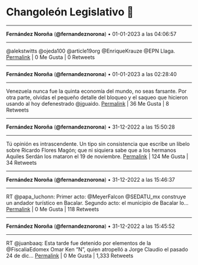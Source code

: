# Changoleón Legislativo 🙈
*****
**Fernández Noroña** (**@fernandeznorona**) • 01-01-2023 a las 04:06:57
*****
@alekstwitts @ojeda100 @article19org @EnriqueKrauze @EPN Llaga.
[Permalink](https://twitter.com/fernandeznorona/status/1609521559546241025) | 0 Me Gusta | 0 Retweets
*****
**Fernández Noroña** (**@fernandeznorona**) • 01-01-2023 a las 02:28:40
*****
Venezuela nunca fue la quinta economía del mundo, no seas farsante. Por otra parte, olvidas el pequeño detalle del bloqueo y el saqueo que hicieron usando al hoy defenestrado @jguaido.
[Permalink](https://twitter.com/fernandeznorona/status/1609496823495905280) | 36 Me Gusta | 8 Retweets
*****
**Fernández Noroña** (**@fernandeznorona**) • 31-12-2022 a las 15:50:28
*****
Tú opinión es intrascendente. Un tipo sin consistencia que escribe un libelo sobre Ricardo Flores Magón; que ni siquiera sabe que a los hermanos Aquiles Serdán los mataron el 19 de noviembre.
[Permalink](https://twitter.com/fernandeznorona/status/1609336216452833281) | 124 Me Gusta | 34 Retweets
*****
**Fernández Noroña** (**@fernandeznorona**) • 31-12-2022 a las 15:46:37
*****
RT @papa_luchonn: Primer acto: @MeyerFalcon @SEDATU_mx construye un andador turístico en Bacalar.
Segundo acto: el municipio de Bacalar lo…
[Permalink](https://twitter.com/fernandeznorona/status/1609335246960619520) | 0 Me Gusta | 118 Retweets
*****
**Fernández Noroña** (**@fernandeznorona**) • 31-12-2022 a las 15:45:52
*****
RT @juanbaaq: Esta tarde fue detenido por elementos de la @FiscaliaEdomex Omar Ken “N”, quien atropelló a Jorge Claudio el pasado 24 de dic…
[Permalink](https://twitter.com/fernandeznorona/status/1609335056316645377) | 0 Me Gusta | 1,333 Retweets